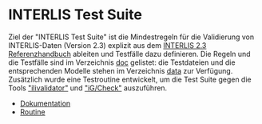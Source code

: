 # INTERLIS Test Suite
Ziel der "INTERLIS Test Suite" ist die Mindestregeln für die Validierung von INTERLIS-Daten (Version 2.3) explizit aus dem [INTERLIS 2.3 Referenzhandbuch](https://www.interlis.ch/download/interlis2/ili2-refman_2006-04-13_d.pdf) ableiten und Testfälle dazu definieren.
Die Regeln und die Testfälle sind im Verzeichnis [doc](doc/README.md) gelistet: die Testdateien und die entsprechenden Modelle stehen im Verzeichnis [data](data) zur Verfügung.
Zusätzlich wurde eine Testroutine entwickelt, um die Test Suite gegen die Tools ["ilivalidator"](https://www.interlis.ch/downloads/ilivalidator) und ["iG/Check"](https://www.interlis.ch/downloads/igcheck) auszuführen.
- [Dokumentation](doc/README.md)
- [Routine](routine)
